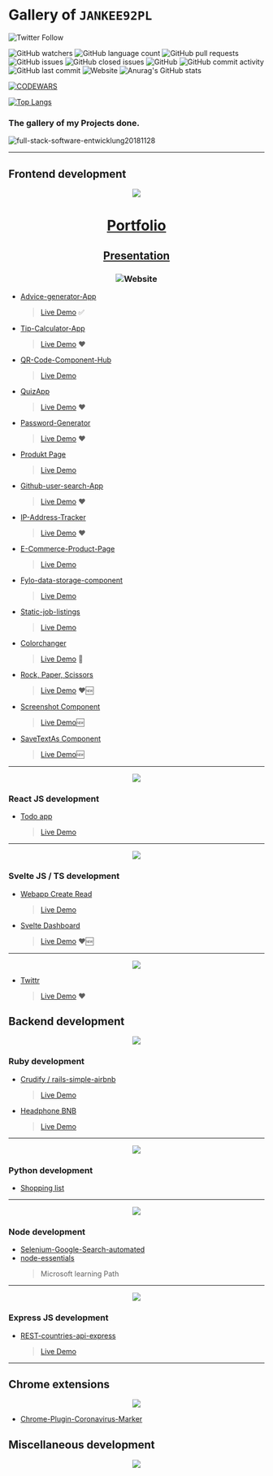 # Gallery of ```JANKEE92PL```

<img alt="Twitter Follow" src="https://img.shields.io/twitter/follow/JANKEE92PL?style=social">

![GitHub watchers](https://img.shields.io/github/watchers/Jankee92pl/Gallery?style=social)
![GitHub language count](https://img.shields.io/github/languages/count/Jankee92pl/gallery)
![GitHub pull requests](https://img.shields.io/github/issues-pr/JANKEE92PL/Gallery)
![GitHub issues](https://img.shields.io/github/issues-raw/jankee92pl/gallery)
![GitHub closed issues](https://img.shields.io/github/issues-closed-raw/JANKEE92PL/Gallery)
![GitHub](https://img.shields.io/github/license/jankee92pl/gallery)
![GitHub commit activity](https://img.shields.io/github/commit-activity/w/jankee92pl/gallery)
![GitHub last commit](https://img.shields.io/github/last-commit/jankee92pl/gallery)
![Website](https://img.shields.io/website?up_message=online&url=https%3A%2F%2Fjankee92pl.github.io%2FPortfolio%2F)
![Anurag's GitHub stats](https://github-readme-stats.vercel.app/api?username=jankee92pl&show_icons=true&theme=tokyonight)

[![CODEWARS](https://www.codewars.com/users/JANKEE92PL/badges/large)](https://www.codewars.com/users/JANKEE92PL)

[![Top Langs](https://github-readme-stats.vercel.app/api/top-langs/?username=jankee92pl&layout=compact)](https://github.com/anuraghazra/github-readme-stats)



### The gallery of my Projects done. 

![full-stack-software-entwicklung20181128](https://user-images.githubusercontent.com/65852150/155228557-96af6e64-62aa-4188-a688-b2dbe1674504.jpg)

<hr>

## Frontend development

<p align="center"><img src="https://user-images.githubusercontent.com/65852150/154863102-f2cba342-d4ea-4817-8357-20c97f0561fe.png" <p/>

# <p align="center">[Portfolio](https://jankee92pl.github.io/Portfolio/)<p/>

## <p align="center">[Presentation](https://docs.google.com/presentation/d/e/2PACX-1vSjGeRac3OytJuNNpxMawLUZ4Klcbjgh23LfnLp7Ht4K2bVSeX62d_hiMZTSxk4bADAWyB6malPV7ZT/pub?start=false&loop=false&delayms=3000&slide=id.gc6f80d1ff_0_0)<p/>
 
### <p align="center">![Website](https://img.shields.io/website?up_message=online&url=https%3A%2F%2Fjankee92pl.github.io%2FPortfolio%2F)<p/>

* [Advice-generator-App](https://github.com/JANKEE92PL/Advice-generator-App)
  > [Live Demo](  https://jankee92pl.github.io/Advice-generator-App/)  ✅
* [Tip-Calculator-App](https://github.com/JANKEE92PL/Tip-Calculator-App)
  > [Live Demo](https://jankee92pl.github.io/Tip-Calculator-App/) ❤️
* [QR-Code-Component-Hub](https://github.com/JANKEE92PL/QR-Code-Component-Hub)
  > [Live Demo](https://jankee92pl.github.io/QR-Code-Component-Hub/)
* [QuizApp](https://github.com/JANKEE92PL/QuizApp)
  > [Live Demo](https://jankee92pl.github.io/QuizApp/) ❤️
* [Password-Generator](https://github.com/JANKEE92PL/Password-Generator)
  > [Live Demo](https://jankee92pl.github.io/Password-Generator/Random%20Password%20Generator/)  ❤️
* [Produkt Page](https://github.com/JANKEE92PL/product)
  > [Live Demo](https://jankee92pl.github.io/product/)
* [Github-user-search-App](https://github.com/JANKEE92PL/Github-user-search-App)
  > [Live Demo](https://jankee92pl.github.io/Github-user-search-App/) ❤️
* [IP-Address-Tracker](https://github.com/JANKEE92PL/IP-Address-Tracker)
  > [Live Demo](https://jankee92pl.github.io/IP-Address-Tracker/) ❤️
* [E-Commerce-Product-Page](https://github.com/JANKEE92PL/ecommerce-product-page)
  > [Live Demo](https://jankee92pl.github.io/ecommerce-product-page/)
* [Fylo-data-storage-component](https://github.com/JANKEE92PL/fylo-data-storage-component)
  > [Live Demo](https://jankee92pl.github.io/fylo-data-storage-component/)
* [Static-job-listings](https://github.com/JANKEE92PL/static-job-listings)
  > [Live Demo](https://jankee92pl.github.io/static-job-listings/)
* [Colorchanger](https://github.com/JANKEE92PL/colorchanger/tree/master)
  > [Live Demo](https://jankee92pl.github.io/colorchanger/) 🍴
* [Rock, Paper, Scissors](https://github.com/JANKEE92PL/rock-paper-scissors-master)
  > [Live Demo](https://jankee92pl.github.io/rock-paper-scissors-master/) ❤️🆕
* [Screenshot Component](https://github.com/JANKEE92PL/screenshot)
  > [Live Demo](https://jankee92pl.github.io/screenshot/)🆕
* [SaveTextAs Component](https://github.com/JANKEE92PL/SaveTextAs)
  > [Live Demo](https://jankee92pl.github.io/SaveTextAs/)🆕
<hr>

<p align="center"> <img src="https://user-images.githubusercontent.com/65852150/168619127-bd26efbd-8acb-43b9-a6fe-9938607801ee.png" <p/>
 
### React JS development
 * [Todo app](https://github.com/JANKEE92PL/todoapp)
   > [Live Demo](https://jankee92pl.github.io/todoapp/)
   
<hr>

<p align="center"> <img src="https://user-images.githubusercontent.com/65852150/180411897-0f635532-c8f2-4270-8833-891b756b0c12.png" <p/>
 
 ### Svelte JS / TS development
 * [Webapp Create Read](https://github.com/JANKEE92PL/webapp-create-read/)
   > [Live Demo](https://webapp-ceate-read.vercel.app/)
 * [Svelte Dashboard](https://github.com/JANKEE92PL/dashboard/blob/master/README.md)
   > [Live Demo](https://svelte-dashboar-sj.surge.sh/#/tabelle) ❤️🆕
 <hr>
 
 <p align="center"> <img src="https://user-images.githubusercontent.com/65852150/181611968-b8c25e07-536f-48eb-b557-377c59db7f26.png" <p/>
 
 * [Twittr](https://github.com/JANKEE92PL/svelte-kit-Twittr)
   > [Live Demo](https://svelte-kit-twittr.vercel.app/) ❤️


## Backend development
<p align="center"> <img src="https://user-images.githubusercontent.com/65852150/154863240-4b143256-9073-494d-9f92-e2687e022839.png" <p/>
  
### Ruby development 
  
* [Crudify / rails-simple-airbnb](https://github.com/JANKEE92PL/rails-simple-airbnb)
  > [Live Demo](https://crudify187.herokuapp.com/)
* [Headphone BNB](  https://github.com/arman-aminzadeh/HEADPHONE_BNB)
  > [Live Demo](https://headphone-bnb-arman-aminzadeh.herokuapp.com/)
  
<hr>

<p align="center"> <img src="https://user-images.githubusercontent.com/65852150/176418176-8a62751d-38ea-4645-9912-2cbe621b0931.png"<p/>
 
 
### Python development

* [Shopping list](https://github.com/JANKEE92PL/shopping_list)

 
 <hr>
 
<p align="center"> <img src="https://user-images.githubusercontent.com/65852150/154863996-779fefb7-8570-4fea-a8b2-9f0e958d3808.png" <p/>
  
### Node development

* [Selenium-Google-Search-automated](https://github.com/JANKEE92PL/Selenium-Google-Search-automated)
* [node-essentials](https://github.com/JANKEE92PL/node-essentials)
  > Microsoft learning Path
 
<hr>

<p align="center"> <img src="https://user-images.githubusercontent.com/65852150/167722109-da80b10e-434c-4346-9d7d-a86e8c04cb9a.png" <p/>

### Express JS development
 * [REST-countries-api-express](https://github.com/JANKEE92PL/rest-countries-api-express)
   > [Live Demo](https://jankee92pl.github.io/rest-countries-api-express/)
 
<hr>

## Chrome extensions
<p align="center"> <img src="https://user-images.githubusercontent.com/65852150/154863795-6e1785a3-ed66-49ca-b311-2f9dc68e5fc1.jpg" <p/>
  

* [Chrome-Plugin-Coronavirus-Marker](https://github.com/JANKEE92PL/Chrome-Plugin-Coronavirus-Marker)
  
## Miscellaneous development
  
<p align="center"> <img src="https://user-images.githubusercontent.com/65852150/154865345-c8374f83-85a9-4267-89b7-a58afd0c3b64.png" <p/>
